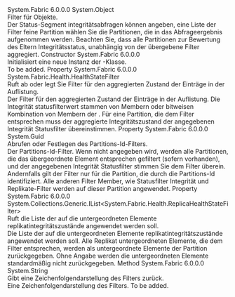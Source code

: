 <Type Name="PartitionHealthStateFilter" FullName="System.Fabric.Health.PartitionHealthStateFilter">
  <TypeSignature Language="C#" Value="public sealed class PartitionHealthStateFilter" />
  <TypeSignature Language="ILAsm" Value=".class public auto ansi sealed beforefieldinit PartitionHealthStateFilter extends System.Object" />
  <TypeSignature Language="DocId" Value="T:System.Fabric.Health.PartitionHealthStateFilter" />
  <TypeSignature Language="VB.NET" Value="Public NotInheritable Class PartitionHealthStateFilter" />
  <TypeSignature Language="F#" Value="type PartitionHealthStateFilter = class" />
  <AssemblyInfo>
    <AssemblyName>System.Fabric</AssemblyName>
    <AssemblyVersion>6.0.0.0</AssemblyVersion>
  </AssemblyInfo>
  <Base>
    <BaseTypeName>System.Object</BaseTypeName>
  </Base>
  <Interfaces />
  <Docs>
    <summary>
            Filter für <see cref="T:System.Fabric.Health.PartitionHealthState" /> Objekte.
            </summary>
    <remarks>Der Status-Segment integritätsabfragen können angeben, eine Liste der Filter feine Partition wählen Sie die Partitionen, die in das Abfrageergebnis aufgenommen werden.
            Beachten Sie, dass alle Partitionen zur Bewertung des Eltern Integritätsstatus, unabhängig von der übergebene Filter aggregiert.</remarks>
  </Docs>
  <Members>
    <Member MemberName=".ctor">
      <MemberSignature Language="C#" Value="public PartitionHealthStateFilter ();" />
      <MemberSignature Language="ILAsm" Value=".method public hidebysig specialname rtspecialname instance void .ctor() cil managed" />
      <MemberSignature Language="DocId" Value="M:System.Fabric.Health.PartitionHealthStateFilter.#ctor" />
      <MemberSignature Language="VB.NET" Value="Public Sub New ()" />
      <MemberType>Constructor</MemberType>
      <AssemblyInfo>
        <AssemblyName>System.Fabric</AssemblyName>
        <AssemblyVersion>6.0.0.0</AssemblyVersion>
      </AssemblyInfo>
      <Parameters />
      <Docs>
        <summary>
            Initialisiert eine neue Instanz der <see cref="T:System.Fabric.Health.PartitionHealthStateFilter" />-Klasse.
            </summary>
        <remarks>To be added.</remarks>
      </Docs>
    </Member>
    <Member MemberName="HealthStateFilter">
      <MemberSignature Language="C#" Value="public System.Fabric.Health.HealthStateFilter HealthStateFilter { get; set; }" />
      <MemberSignature Language="ILAsm" Value=".property instance valuetype System.Fabric.Health.HealthStateFilter HealthStateFilter" />
      <MemberSignature Language="DocId" Value="P:System.Fabric.Health.PartitionHealthStateFilter.HealthStateFilter" />
      <MemberSignature Language="VB.NET" Value="Public Property HealthStateFilter As HealthStateFilter" />
      <MemberSignature Language="F#" Value="member this.HealthStateFilter : System.Fabric.Health.HealthStateFilter with get, set" Usage="System.Fabric.Health.PartitionHealthStateFilter.HealthStateFilter" />
      <MemberType>Property</MemberType>
      <AssemblyInfo>
        <AssemblyName>System.Fabric</AssemblyName>
        <AssemblyVersion>6.0.0.0</AssemblyVersion>
      </AssemblyInfo>
      <ReturnValue>
        <ReturnType>System.Fabric.Health.HealthStateFilter</ReturnType>
      </ReturnValue>
      <Docs>
        <summary>
            Ruft ab oder legt Sie Filter für den aggregierten Zustand der <see cref="T:System.Fabric.Health.PartitionHealthState" /> Einträge in der Auflistung. 
            </summary>
        <value>Der Filter für den aggregierten Zustand der <see cref="T:System.Fabric.Health.PartitionHealthState" /> Einträge in der Auflistung.</value>
        <remarks>Die Integrität statusfilterwert stammen von Membern oder bitweisen Kombination von Membern der <see cref="T:System.Fabric.Health.HealthStateFilter" />. Für eine Partition, die dem Filter entsprechen muss der aggregierte Integritätszustand der angegebenen Integrität Statusfilter übereinstimmen.</remarks>
      </Docs>
    </Member>
    <Member MemberName="PartitionIdFilter">
      <MemberSignature Language="C#" Value="public Guid PartitionIdFilter { get; set; }" />
      <MemberSignature Language="ILAsm" Value=".property instance valuetype System.Guid PartitionIdFilter" />
      <MemberSignature Language="DocId" Value="P:System.Fabric.Health.PartitionHealthStateFilter.PartitionIdFilter" />
      <MemberSignature Language="VB.NET" Value="Public Property PartitionIdFilter As Guid" />
      <MemberSignature Language="F#" Value="member this.PartitionIdFilter : Guid with get, set" Usage="System.Fabric.Health.PartitionHealthStateFilter.PartitionIdFilter" />
      <MemberType>Property</MemberType>
      <AssemblyInfo>
        <AssemblyName>System.Fabric</AssemblyName>
        <AssemblyVersion>6.0.0.0</AssemblyVersion>
      </AssemblyInfo>
      <ReturnValue>
        <ReturnType>System.Guid</ReturnType>
      </ReturnValue>
      <Docs>
        <summary>
            Abrufen oder Festlegen des Partitions-Id-Filters.
            </summary>
        <value>Der Partitions-Id-Filter.</value>
        <remarks>Wenn nicht angegeben wird, werden alle Partitionen, die das übergeordnete Element entsprechen gefiltert (sofern vorhanden), und der angegebenen Integrität Statusfilter stimmen Sie dem Filter überein.
            Andernfalls gilt der Filter nur für die Partition, die durch die Partitions-Id identifiziert. Alle anderen Filter Member, wie Statusfilter Integrität und Replikate-Filter werden auf dieser Partition angewendet.</remarks>
      </Docs>
    </Member>
    <Member MemberName="ReplicaFilters">
      <MemberSignature Language="C#" Value="public System.Collections.Generic.IList&lt;System.Fabric.Health.ReplicaHealthStateFilter&gt; ReplicaFilters { get; }" />
      <MemberSignature Language="ILAsm" Value=".property instance class System.Collections.Generic.IList`1&lt;class System.Fabric.Health.ReplicaHealthStateFilter&gt; ReplicaFilters" />
      <MemberSignature Language="DocId" Value="P:System.Fabric.Health.PartitionHealthStateFilter.ReplicaFilters" />
      <MemberSignature Language="VB.NET" Value="Public ReadOnly Property ReplicaFilters As IList(Of ReplicaHealthStateFilter)" />
      <MemberSignature Language="F#" Value="member this.ReplicaFilters : System.Collections.Generic.IList&lt;System.Fabric.Health.ReplicaHealthStateFilter&gt;" Usage="System.Fabric.Health.PartitionHealthStateFilter.ReplicaFilters" />
      <MemberType>Property</MemberType>
      <AssemblyInfo>
        <AssemblyName>System.Fabric</AssemblyName>
        <AssemblyVersion>6.0.0.0</AssemblyVersion>
      </AssemblyInfo>
      <ReturnValue>
        <ReturnType>System.Collections.Generic.IList&lt;System.Fabric.Health.ReplicaHealthStateFilter&gt;</ReturnType>
      </ReturnValue>
      <Docs>
        <summary>
            Ruft die Liste der <see cref="T:System.Fabric.Health.ReplicaHealthStateFilter" /> auf die untergeordneten Elemente replikatintegritätszustände angewendet werden soll.
            </summary>
        <value>Die Liste der <see cref="T:System.Fabric.Health.ReplicaHealthStateFilter" /> auf die untergeordneten Elemente replikatintegritätszustände angewendet werden soll.</value>
        <remarks>Alle Replikat untergeordneten Elemente, die dem Filter entsprechen, werden als untergeordnete Elemente der Partition zurückgegeben.
            Ohne Angabe werden die untergeordneten Elemente standardmäßig nicht zurückgegeben.</remarks>
      </Docs>
    </Member>
    <Member MemberName="ToString">
      <MemberSignature Language="C#" Value="public override string ToString ();" />
      <MemberSignature Language="ILAsm" Value=".method public hidebysig virtual instance string ToString() cil managed" />
      <MemberSignature Language="DocId" Value="M:System.Fabric.Health.PartitionHealthStateFilter.ToString" />
      <MemberSignature Language="VB.NET" Value="Public Overrides Function ToString () As String" />
      <MemberSignature Language="F#" Value="override this.ToString : unit -&gt; string" Usage="partitionHealthStateFilter.ToString " />
      <MemberType>Method</MemberType>
      <AssemblyInfo>
        <AssemblyName>System.Fabric</AssemblyName>
        <AssemblyVersion>6.0.0.0</AssemblyVersion>
      </AssemblyInfo>
      <ReturnValue>
        <ReturnType>System.String</ReturnType>
      </ReturnValue>
      <Parameters />
      <Docs>
        <summary>
            Gibt eine Zeichenfolgendarstellung des Filters zurück.
            </summary>
        <returns>Eine Zeichenfolgendarstellung des Filters.</returns>
        <remarks>To be added.</remarks>
      </Docs>
    </Member>
  </Members>
</Type>